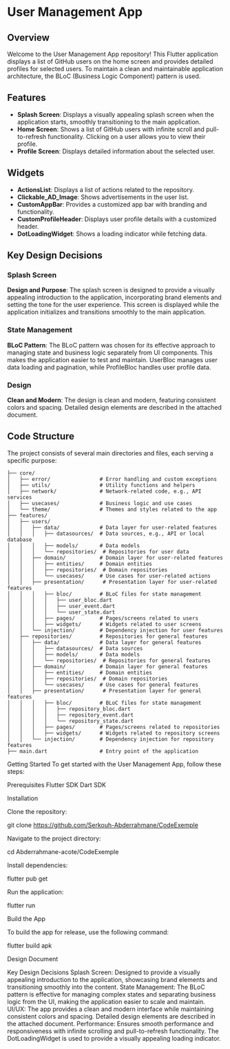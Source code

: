 # User Management App

## Overview

Welcome to the User Management App repository! This Flutter application displays a list of GitHub users on the home screen and provides detailed profiles for selected users. To maintain a clean and maintainable application architecture, the BLoC (Business Logic Component) pattern is used.

## Features

- **Splash Screen**: Displays a visually appealing splash screen when the application starts, smoothly transitioning to the main application.
- **Home Screen**: Shows a list of GitHub users with infinite scroll and pull-to-refresh functionality. Clicking on a user allows you to view their profile.
- **Profile Screen**: Displays detailed information about the selected user.

## Widgets

- **ActionsList**: Displays a list of actions related to the repository.
- **Clickable_AD_Image**: Shows advertisements in the user list.
- **CustomAppBar**: Provides a customized app bar with branding and functionality.
- **CustomProfileHeader**: Displays user profile details with a customized header.
- **DotLoadingWidget**: Shows a loading indicator while fetching data.

## Key Design Decisions

### Splash Screen

**Design and Purpose**:  The splash screen is designed to provide a visually appealing introduction to the application, incorporating brand elements and setting the tone for the user experience. This screen is displayed while the application initializes and transitions smoothly to the main application.

### State Management

**BLoC Pattern**: The BLoC pattern was chosen for its effective approach to managing state and business logic separately from UI components. This makes the application easier to test and maintain. UserBloc manages user data loading and pagination, while ProfileBloc handles user profile data.

### Design

**Clean and Modern**: The design is clean and modern, featuring consistent colors and spacing. Detailed design elements are described in the attached document.

## Code Structure

The project consists of several main directories and files, each serving a specific purpose:

```plaintext
├── core/
│   ├── error/                # Error handling and custom exceptions
│   ├── utils/                # Utility functions and helpers
│   ├── network/              # Network-related code, e.g., API services
│   ├── usecases/             # Business logic and use cases
│   └── theme/                # Themes and styles related to the app
├── features/
│   ├── users/
│   │   ├── data/             # Data layer for user-related features
│   │   │   ├── datasources/  # Data sources, e.g., API or local database
│   │   │   ├── models/       # Data models
│   │   │   └── repositories/  # Repositories for user data
│   │   ├── domain/           # Domain layer for user-related features
│   │   │   ├── entities/     # Domain entities
│   │   │   ├── repositories/  # Domain repositories
│   │   │   └── usecases/     # Use cases for user-related actions
│   │   ├── presentation/      # Presentation layer for user-related features
│   │   │   ├── bloc/         # BLoC files for state management
│   │   │   │   ├── user_bloc.dart
│   │   │   │   ├── user_event.dart
│   │   │   │   └── user_state.dart
│   │   │   ├── pages/        # Pages/screens related to users
│   │   │   ├── widgets/      # Widgets related to user screens
│   │   └── injection/        # Dependency injection for user features
│   ├── repositories/         # Repositories for general features
│   │   ├── data/             # Data layer for general features
│   │   │   ├── datasources/  # Data sources
│   │   │   ├── models/       # Data models
│   │   │   └── repositories/  # Repositories for general features
│   │   ├── domain/           # Domain layer for general features
│   │   │   ├── entities/     # Domain entities
│   │   │   ├── repositories/  # Domain repositories
│   │   │   └── usecases/     # Use cases for general features
│   │   ├── presentation/      # Presentation layer for general features
│   │   │   ├── bloc/         # BLoC files for state management
│   │   │   │   ├── repository_bloc.dart
│   │   │   │   ├── repository_event.dart
│   │   │   │   └── repository_state.dart
│   │   │   ├── pages/        # Pages/screens related to repositories
│   │   │   ├── widgets/      # Widgets related to repository screens
│   │   └── injection/        # Dependency injection for repository features
├── main.dart                 # Entry point of the application
```
Getting Started
To get started with the User Management App, follow these steps:

Prerequisites
Flutter SDK
Dart SDK

Installation

Clone the repository:

git clone https://github.com/Serkouh-Abderrahmane/CodeExemple

Navigate to the project directory:

cd Abderrahmane-acote/CodeExemple

Install dependencies:

flutter pub get

Run the application:

flutter run

Build the App

To build the app for release, use the following command:

flutter build apk

Design Document

Key Design Decisions
Splash Screen: Designed to provide a visually appealing introduction to the application, showcasing brand elements and transitioning smoothly into the content.
State Management: The BLoC pattern is effective for managing complex states and separating business logic from the UI, making the application easier to scale and maintain.
UI/UX: The app provides a clean and modern interface while maintaining consistent colors and spacing. Detailed design elements are described in the attached document.
Performance: Ensures smooth performance and responsiveness with infinite scrolling and pull-to-refresh functionality. The DotLoadingWidget is used to provide a visually appealing loading indicator.
